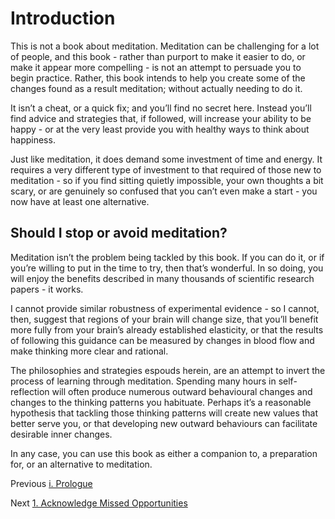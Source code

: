 # Introduction

This is not a book about meditation. Meditation can be challenging for a lot of people, and this book - rather than purport to make it easier to do, or make it appear more compelling - is not an attempt to persuade you to begin practice. Rather, this book intends to help you create some of the changes found as a result meditation; without actually needing to do it.

It isn’t a cheat, or a quick fix; and you’ll find no secret here. Instead you’ll find advice and strategies that, if followed, will increase your ability to be happy - or at the very least provide you with healthy ways to think about happiness.

Just like meditation, it does demand some investment of time and energy. It requires a very different type of investment to that required of those new to meditation - so if you find sitting quietly impossible, your own thoughts a bit scary, or are genuinely so confused that you can’t even make a start - you now have at least one alternative.

## Should I stop or avoid meditation?

Meditation isn’t the problem being tackled by this book. If you can do it, or if you’re willing to put in the time to try, then that’s wonderful. In so doing, you will enjoy the benefits described in many thousands of scientific research papers - it works.

I cannot provide similar robustness of experimental evidence - so I cannot, then, suggest that regions of your brain will change size, that you’ll benefit more fully from your brain’s already established elasticity, or that the results of following this guidance can be measured by changes in blood flow and make thinking more clear and rational.

The philosophies and strategies espouds herein, are an attempt to invert the process of learning through meditation. Spending many hours in self-reflection will often produce numerous outward behavioural changes and changes to the thinking patterns you habituate. Perhaps it’s a reasonable hypothesis that tackling those thinking patterns will create new values that better serve you, or that developing new outward behaviours can facilitate desirable inner changes.

In any case, you can use this book as either a companion to, a preparation for, or an alternative to meditation.

Previous [i. Prologue](/Misc/i-Prologue.md)

Next [1. Acknowledge Missed Opportunities](/Chapters/1-Acknowledge-Missed-Opportunities.md)